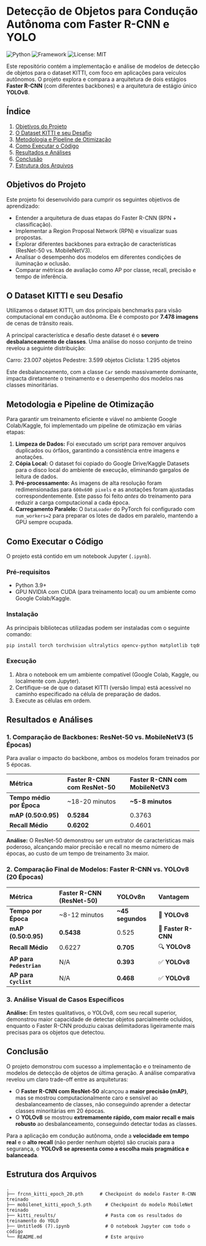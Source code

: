 # Detecção de Objetos para Condução Autônoma com Faster R-CNN e YOLO

![Python](https://img.shields.io/badge/Python-3.11-blue.svg)
![Framework](https://img.shields.io/badge/Framework-PyTorch-orange.svg)
![License: MIT](https://img.shields.io/badge/License-MIT-yellow.svg)

Este repositório contém a implementação e análise de modelos de detecção de objetos para o dataset KITTI, com foco em aplicações para veículos autônomos. O projeto explora e compara a arquitetura de dois estágios **Faster R-CNN** (com diferentes backbones) e a arquitetura de estágio único **YOLOv8**.

## Índice

1.  [Objetivos do Projeto](#objetivos-do-projeto)
2.  [O Dataset KITTI e seu Desafio](#o-dataset-kitti-e-seu-desafio)
3.  [Metodologia e Pipeline de Otimização](#metodologia-e-pipeline-de-otimização)
4.  [Como Executar o Código](#como-executar-o-código)
5.  [Resultados e Análises](#resultados-e-análises)
6.  [Conclusão](#conclusão)
7.  [Estrutura dos Arquivos](#estrutura-dos-arquivos)

## Objetivos do Projeto

Este projeto foi desenvolvido para cumprir os seguintes objetivos de aprendizado:
-   Entender a arquitetura de duas etapas do Faster R-CNN (RPN + classificação).
-   Implementar a Region Proposal Network (RPN) e visualizar suas propostas.
-   Explorar diferentes backbones para extração de características (ResNet-50 vs. MobileNetV3).
-   Analisar o desempenho dos modelos em diferentes condições de iluminação и oclusão.
-   Comparar métricas de avaliação como AP por classe, recall, precisão e tempo de inferência.

## O Dataset KITTI e seu Desafio

Utilizamos o dataset KITTI, um dos principais benchmarks para visão computacional em condução autônoma. Ele é composto por **7.478 imagens** de cenas de trânsito reais.

A principal característica e desafio deste dataset é o **severo desbalanceamento de classes**. Uma análise do nosso conjunto de treino revelou a seguinte distribuição:

Carro: 23.007 objetos
Pedestre: 3.599 objetos
Ciclista: 1.295 objetos

Este desbalanceamento, com a classe `Car` sendo massivamente dominante, impacta diretamente o treinamento e o desempenho dos modelos nas classes minoritárias.

## Metodologia e Pipeline de Otimização

Para garantir um treinamento eficiente e viável no ambiente Google Colab/Kaggle, foi implementado um pipeline de otimização em várias etapas:

1.  **Limpeza de Dados:** Foi executado um script para remover arquivos duplicados ou órfãos, garantindo a consistência entre imagens e anotações.
2.  **Cópia Local:** O dataset foi copiado do Google Drive/Kaggle Datasets para o disco local do ambiente de execução, eliminando gargalos de leitura de dados.
3.  **Pré-processamento:** As imagens de alta resolução foram redimensionadas para `600x600 pixels` e as anotações foram ajustadas correspondentemente. Este passo foi feito *antes* do treinamento para reduzir a carga computacional a cada época.
4.  **Carregamento Paralelo:** O `DataLoader` do PyTorch foi configurado com `num_workers=2` para preparar os lotes de dados em paralelo, mantendo a GPU sempre ocupada.

## Como Executar o Código

O projeto está contido em um notebook Jupyter (`.ipynb`).

### Pré-requisitos
- Python 3.9+
- GPU NVIDIA com CUDA (para treinamento local) ou um ambiente como Google Colab/Kaggle.

### Instalação
As principais bibliotecas utilizadas podem ser instaladas com o seguinte comando:
```bash
pip install torch torchvision ultralytics opencv-python matplotlib tqdm torchmetrics
```

### Execução
1.  Abra o notebook em um ambiente compatível (Google Colab, Kaggle, ou localmente com Jupyter).
2.  Certifique-se de que o dataset KITTI (versão limpa) está acessível no caminho especificado na célula de preparação de dados.
3.  Execute as células em ordem.

## Resultados e Análises

### 1. Comparação de Backbones: ResNet-50 vs. MobileNetV3 (5 Épocas)
Para avaliar o impacto do backbone, ambos os modelos foram treinados por 5 épocas.

| Métrica | Faster R-CNN com **ResNet-50** | Faster R-CNN com **MobileNetV3** |
| :--- | :--- | :--- |
| **Tempo médio por Época**| ~18-20 minutos | **~5-8 minutos** |
| **mAP (0.50:0.95)**| **0.5284** | 0.3763 |
| **Recall Médio**| **0.6202** | 0.4601 |

**Análise:** O ResNet-50 demonstrou ser um extrator de características mais poderoso, alcançando maior precisão e recall no mesmo número de épocas, ao custo de um tempo de treinamento 3x maior.

### 2. Comparação Final de Modelos: Faster R-CNN vs. YOLOv8 (20 Épocas)

| Métrica | **Faster R-CNN (ResNet-50)** | **YOLOv8n** | Vantagem |
| :--- | :--- | :--- | :--- |
| **Tempo por Época** | ~8-12 minutos | **~45 segundos** | 🚀 **YOLOv8** |
| **mAP (0.50:0.95)** | **0.5438** | 0.525 | 🎯 **Faster R-CNN** |
| **Recall Médio** | 0.6227 | **0.705** | 🔍 **YOLOv8** |
| **AP para `Pedestrian`**| N/A | **0.393** | ✅ **YOLOv8** |
| **AP para `Cyclist`** | N/A | **0.468** | ✅ **YOLOv8** |

### 3. Análise Visual de Casos Específicos

**Análise:** Em testes qualitativos, o YOLOv8, com seu recall superior, demonstrou maior capacidade de detectar objetos parcialmente ocluídos, enquanto o Faster R-CNN produziu caixas delimitadoras ligeiramente mais precisas para os objetos que detectou.

## Conclusão

O projeto demonstrou com sucesso a implementação e o treinamento de modelos de detecção de objetos de última geração. A análise comparativa revelou um claro trade-off entre as arquiteturas:

-   O **Faster R-CNN com ResNet-50** alcançou a **maior precisão (mAP)**, mas se mostrou computacionalmente caro e sensível ao desbalanceamento de classes, não conseguindo aprender a detectar classes minoritárias em 20 épocas.
-   O **YOLOv8** se mostrou **extremamente rápido, com maior recall e mais robusto** ao desbalanceamento, conseguindo detectar todas as classes.

Para a aplicação em condução autônoma, onde a **velocidade em tempo real** e o **alto recall** (não perder nenhum objeto) são cruciais para a segurança, o **YOLOv8 se apresenta como a escolha mais pragmática e balanceada**.

## Estrutura dos Arquivos
```
.
├── frcnn_kitti_epoch_20.pth      # Checkpoint do modelo Faster R-CNN treinado
├── mobilenet_kitti_epoch_5.pth     # Checkpoint do modelo MobileNet treinado
├── kitti_results/                  # Pasta com os resultados do treinamento do YOLO
├── Untitled6 (7).ipynb             # O notebook Jupyter com todo o código
└── README.md                       # Este arquivo
```

